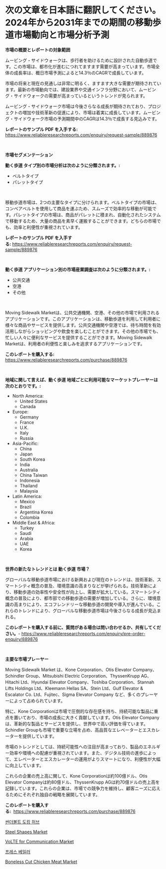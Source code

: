 <p><h1>次の文章を日本語に翻訳してください。2024年から2031年までの期間の移動歩道市場動向と市場分析予測</h1></p><p><strong>市場の概要とレポートの対象範囲</strong></p>
<p><p>ムービング・サイドウォークは、歩行者を助けるために設計された自動歩道です。この市場は、都市化が進むにつれてますます需要が高まっています。市場全体の成長率は、概日市場予測によると14.3％のCAGRで成長しています。</p><p>市場の将来と現在の見通しは非常に明るく、ますます大きな需要が期待されています。最新の市場動向では、建設業界や交通インフラ分野において、ムービング・サイドウォークの需要が高まっているというトレンドが見られます。</p><p>ムービング・サイドウォーク市場は今後さらなる成長が期待されており、プロジェクトの増加や技術革新の促進により、市場は着実に成長しています。ムービング・サイドウォーク市場の予測期間中のCAGRは14.3％で成長する見込みです。</p></p>
<p><strong>レポートのサンプル PDF を入手する:</strong> <a href="https://www.reliableresearchreports.com/enquiry/request-sample/889876">https://www.reliableresearchreports.com/enquiry/request-sample/889876</a></p>
<p>&nbsp;</p>
<p><strong>市場セグメンテーション</strong></p>
<p><strong>動く歩道 タイプ別の市場分析は次のように分類されます。:</strong></p>
<p><ul><li>ベルトタイプ</li><li>パレットタイプ</li></ul></p>
<p>&nbsp;</p>
<p><p>移動歩道市場は、2つの主要なタイプに分けられます。ベルトタイプの市場は、コンベアベルトを使用して商品を運ぶため、スムーズで効率的な移動が可能です。パレットタイプの市場は、商品がパレットに積まれ、自動化されたシステムで移動するため、大量の商品を素早く運搬することができます。どちらの市場でも、効率と利便性が重視されています。</p></p>
<p><strong>レポートのサンプル PDF を入手する:</strong>&nbsp;<a href="https://www.reliableresearchreports.com/enquiry/request-sample/889876">https://www.reliableresearchreports.com/enquiry/request-sample/889876</a></p>
<p>&nbsp;</p>
<p><strong> 動く歩道 アプリケーション別の市場産業調査は次のように分類されます。:</strong></p>
<p><ul><li>公共交通</li><li>空港</li><li>その他</li></ul></p>
<p>&nbsp;</p>
<p><p>Moving Sidewalk Marketは、公共交通機関、空港、その他の市場で利用されるアプリケーションです。このアプリケーションは、移動歩道を利用して利用者に様々な商品やサービスを提供します。公共交通機関や空港では、待ち時間を有効活用しながらショッピングや飲食を楽しむことができます。その他の市場でも、忙しい人々に便利なサービスを提供することができます。Moving Sidewalk Marketは、利用者の利便性と楽しみを追求するアプリケーションです。</p></p>
<p><strong>このレポートを購入する:</strong>&nbsp; <a href="https://www.reliableresearchreports.com/purchase/889876">https://www.reliableresearchreports.com/purchase/889876</a></p>
<p>&nbsp;</p>
<p><strong>地域に関して言えば、動く歩道 地域ごとに利用可能なマーケットプレーヤーは次のとおりです。:</strong></p>
<p><ul>
    <li>
        North America:
        <ul>
            <li>United States</li>
            <li>Canada</li>
        </ul>
    </li>
    <li>
        Europe:
        <ul>
            <li>Germany</li>
            <li>France</li>
            <li>U.K.</li>
            <li>Italy</li>
            <li>Russia</li>
        </ul>
    </li>
    <li>
        Asia-Pacific:
        <ul>
            <li>China</li>
            <li>Japan</li>
            <li>South Korea</li>
            <li>India</li>
            <li>Australia</li>
            <li>China Taiwan</li>
            <li>Indonesia</li>
            <li>Thailand</li>
            <li>Malaysia</li>
        </ul>
    </li>
    <li>
        Latin America:
        <ul>
            <li>Mexico</li>
            <li>Brazil</li>
            <li>Argentina Korea</li>
            <li>Colombia</li>
        </ul>
    </li>
    <li>
        Middle East & Africa:
        <ul>
            <li>Turkey</li>
            <li>Saudi</li>
            <li>Arabia</li>
            <li>UAE</li>
            <li>Korea</li>
        </ul>
    </li>
    </ul></p>
<p>&nbsp;</p>
<p><strong>世界の新たなトレンドとは 動く歩道 市場？</strong></p>
<p><p>グローバルな移動歩道市場における新興および現在のトレンドは、技術革新、スマートシティ概念の普及、環境意識の高まりなどが挙げられる。技術革新により、移動歩道の効率性や安全性が向上し、需要が拡大している。スマートシティ概念の普及により、都市部での移動歩道の需要が増加している。さらに、環境意識の高まりにより、エコフレンドリーな移動歩道の開発や導入が進んでいる。これらのトレンドにより、グローバルな移動歩道市場は今後さらなる成長が見込まれる。</p></p>
<p><strong>このレポートを購入する前に、質問がある場合は問い合わせるか、共有してください。</strong>- <a href="https://www.reliableresearchreports.com/enquiry/pre-order-enquiry/889876">https://www.reliableresearchreports.com/enquiry/pre-order-enquiry/889876</a></p>
<p>&nbsp;</p>
<p><strong>主要な市場プレーヤー</strong></p>
<p><p>Moving Sidewalk Market は、Kone Corporation、Otis Elevator Company、Schindler Group、Mitsubishi Electric Corporation、ThyssenKrupp AG、Hitachi Ltd、Hyundai Elevator Company、Toshiba Corporation、Stannah Lifts Holdings Ltd、Kleemann Hellas SA、Stein Ltd、Gulf Elevator & Escalator Co. Ltd、Fujitec、Sigma Elevator Company など、多くのプレーヤーによって占められています。</p><p>特に、Kone Corporationは市場で圧倒的な存在感を持ち、持続可能な製品に重点を置いており、市場の成長に大きく貢献しています。Otis Elevator Companyは、革新的な製品とサービスを提供し、世界中で高い評価を得ています。Schindler Groupも市場で重要な立場を占め、高品質なエレベーターとエスカレーターを提供しています。</p><p>市場のトレンドとしては、持続可能性への注目が高まっており、製品のエネルギー効率や環境への配慮が重視されています。また、デジタル技術の進歩によって、エレベーターとエスカレーターの運用がよりスマートになり、利便性が大幅に向上しています。</p><p>これらの企業の売上高に関して、Kone Corporationは約100億ドル、Otis Elevator Companyは約80億ドル、ThyssenKrupp AGは約70億ドルの売上高を記録しています。これらの企業は、市場での競争力を維持し、顧客ニーズに応えるためにそれぞれ独自の戦略を展開しています。</p></p>
<p><strong>このレポートを購入する:</strong>&nbsp;&nbsp;<a href="https://www.reliableresearchreports.com/purchase/889876">https://www.reliableresearchreports.com/purchase/889876</a></p>
<p><p><a href="https://github.com/vsap75a286l/Market-Research-Report-List-1/blob/main/80540341385.md">썬더볼트 도킹 허브</a></p><p><a href="https://issuu.com/reportprime-2/docs/steel-shapes-market-size-2030.pptx">Steel Shapes Market</a></p><p><a href="https://scarlet-rocket-c63.notion.site/VoLTE-for-Communication-Market-Size-Global-Industry-Overview-Market-Segmentation-and-Forecast-202-50fb8ca3ed9c47d1b55e6b49f84d7146">VoLTE for Communication Market</a></p><p><a href="https://github.com/idcefvhkdut6/Market-Research-Report-List-1/blob/main/30823991384.md">프레스 베일러</a></p><p><a href="https://view.publitas.com/reportprime-1/boneless-cut-chicken-meat-market-size-2024-2031-global-industrial-analysis-key-geographical-regions-market-share-top-key-players-product-types-and-forecast-research-report/">Boneless Cut Chicken Meat Market</a></p></p>